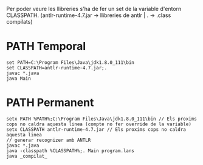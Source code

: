 Per poder veure les llibreries s'ha de fer un set de la variable d'entorn CLASSPATH. 
(antlr-runtime-4.7.jar -> llibreries de antlr | . -> .class compilats)

# PATH Temporal
	set PATH=C:\Program Files\Java\jdk1.8.0_111\bin
	set CLASSPATH=antlr-runtime-4.7.jar;.
	javac *.java
	java Main
	
# PATH Permanent
	setx PATH %PATH%;C:\Program Files\Java\jdk1.8.0_111\bin // Els proxims cops no caldra aquesta linea (compte no fer override de la variable)
	setx CLASSPATH antlr-runtime-4.7.jar // Els proxims cops no caldra aquesta linea
	// generar recognizer amb ANTLR
	javac *.java
	java -classpath %CLASSPATH%;. Main program.lans
	java _compilat_

